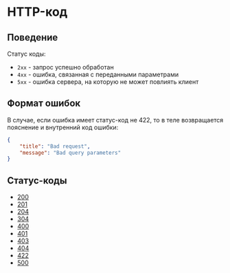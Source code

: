 HTTP-код
===

## Поведение

Статус коды:

* `2xx` - запрос успешно обработан
* `4xx` - ошибка, связанная с переданными параметрами
* `5xx` - ошибка сервера, на которую не может повлиять клиент

## Формат ошибок

В случае, если ошибка имеет статус-код не 422, то в теле возвращается пояснение и внутренний код ошибки:

```json
{
    "title": "Bad request",
    "message": "Bad query parameters"
}
```

## Статус-коды

* [200](http-code/200.md)
* [201](http-code/201.md)
* [204](http-code/204.md)
* [304](http-code/304.md)
* [400](http-code/400.md)
* [401](http-code/401.md)
* [403](http-code/403.md)
* [404](http-code/404.md)
* [422](http-code/422.md)
* [500](http-code/500.md)
